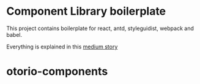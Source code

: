 # Component Library boilerplate

This project contains boilerplate for react, antd, styleguidist, webpack and babel.

Everything is explained in this [medium story](https://medium.com/otorio/build-a-react-component-library-with-antd-and-styleguidist-5927931d62c6?source=friends_link&sk=3047a765ae347dc88700f303ea5b79a0)
# otorio-components
